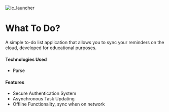 ![ic_launcher](https://cloud.githubusercontent.com/assets/1134738/10648452/07b0628e-785c-11e5-8f20-3a73777842a4.png)

# What To Do?
A simple to-do list application that allows you to sync your reminders on the cloud, developed for educational purposes.

#### Technologies Used
* Parse

#### Features
* Secure Authentication System
* Asynchronous Task Updating
* Offline Functionality, sync when on network
